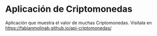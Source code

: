# Aplicación de Criptomonedas
Aplicación que muestra el valor de muchas Criptomonedas.
Visitala en https://fabianmolinab.github.io/api-criptomonedas/
